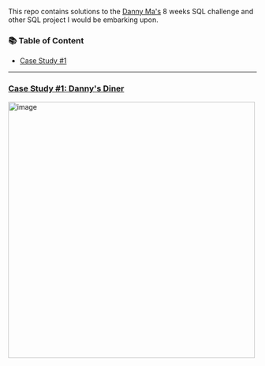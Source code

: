 This repo contains solutions to the [Danny Ma's](https://8weeksqlchallenge.com/) 8 weeks SQL challenge and other SQL project I would be embarking upon.


### 📚 Table of Content
- [Case Study #1](#case-study-#1)

***

### [Case Study #1: Danny's Diner](https://github.com/TayoPraise/SQL-Projects/tree/main/8%20Weeks%20Challenge/Case%20Study%20%231%20(Danny's%20Diner))


<img src="https://user-images.githubusercontent.com/107925747/209580664-5c18bc7a-1e18-4755-96db-a02360a12012.png" alt="image" width="500" height="520">
